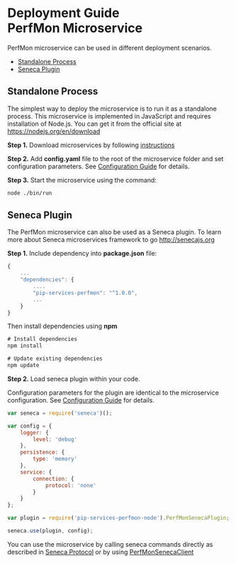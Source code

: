 # Deployment Guide <br/> PerfMon Microservice

PerfMon microservice can be used in different deployment scenarios.

* [Standalone Process](#process)
* [Seneca Plugin](#seneca)

## <a name="process"></a> Standalone Process

The simplest way to deploy the microservice is to run it as a standalone process. 
This microservice is implemented in JavaScript and requires installation of Node.js. 
You can get it from the official site at https://nodejs.org/en/download

**Step 1.** Download microservices by following [instructions](Download.md)

**Step 2.** Add **config.yaml** file to the root of the microservice folder and set configuration parameters. 
See [Configuration Guide](Configuration.md) for details.

**Step 3.** Start the microservice using the command:

```bash
node ./bin/run
```

## <a name="seneca"></a> Seneca Plugin

The PerfMon microservice can also be used as a Seneca plugin.
To learn more about Seneca microservices framework to go http://senecajs.org

**Step 1.** Include dependency into **package.json** file:

```javascript
{
    ...
    "dependencies": {
        ....
        "pip-services-perfmon": "^1.0.0",
        ...
    }
}
```

Then install dependencies using **npm**

```javascript
# Install dependencies
npm install

# Update existing dependencies
npm update
```

**Step 2.** Load seneca plugin within your code. 

Configuration parameters for the plugin are identical to the microservice configuration.
See [Configuration Guide](Configuration.md) for details.

```javascript
var seneca = require('seneca')();

var config = {
    logger: { 
        level: 'debug' 
    },
    persistence: {
        type: 'memory'
    },
    service: {
        connection: {
            protocol: 'none'
        }
    }
};

var plugin = require('pip-services-perfmon-node').PerfMonSenecaPlugin;

seneca.use(plugin, config);
```

You can use the microservice by calling seneca commands directly as described in [Seneca Protocol](SenecaProtocolV1.md)
or by using [PerfMonSenecaClient](https://github.com/pip-services-infrastructure/pip-clients-counters-node/NodeClientApiV1.md/#client_seneca)